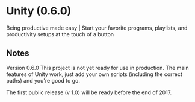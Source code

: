 # Unity (0.6.0)
Being productive made easy | Start your favorite programs, playlists, and productivity setups at the touch of a button

## Notes
Version 0.6.0
This project is not yet ready for use in production. 
The main features of Unity work, just add your own scripts (including the correct paths) and you're good to go.

The first public release (v 1.0) will be ready before the end of 2017.
